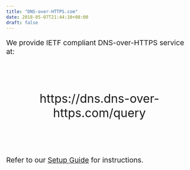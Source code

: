 ```yaml
---
title: "DNS-over-HTTPS.com"
date: 2018-05-07T21:44:10+08:00
draft: false
---
```


<p style="font-size: 1.2rem">We provide IETF compliant DNS-over-HTTPS service at:</p>

<p style="font-size: 2rem; text-align: center; margin: 6rem 0rem">https://dns.dns-over-https.com/query</p>

<p style="font-size: 1.2rem">Refer to our <a href="/setup/">Setup Guide</a> for instructions.</p>